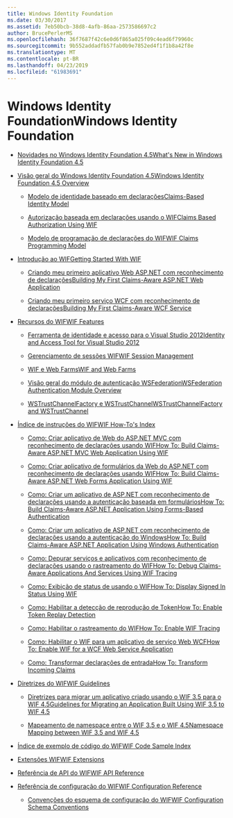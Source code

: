 ```yaml
---
title: Windows Identity Foundation
ms.date: 03/30/2017
ms.assetid: 7eb50bcb-38d8-4afb-86aa-2573586697c2
author: BrucePerlerMS
ms.openlocfilehash: 36f7687f42c6e0d6f865a025f09c4ead6f79960c
ms.sourcegitcommit: 9b552addadfb57fab0b9e7852ed4f1f1b8a42f8e
ms.translationtype: MT
ms.contentlocale: pt-BR
ms.lasthandoff: 04/23/2019
ms.locfileid: "61983691"
---
```

# <a name="windows-identity-foundation"></a><span data-ttu-id="9f6be-102">Windows Identity Foundation</span><span class="sxs-lookup"><span data-stu-id="9f6be-102">Windows Identity Foundation</span></span>

- [<span data-ttu-id="9f6be-103">Novidades no Windows Identity Foundation 4.5</span><span class="sxs-lookup"><span data-stu-id="9f6be-103">What's New in Windows Identity Foundation 4.5</span></span>](../../../docs/framework/security/whats-new-in-wif.md)

- [<span data-ttu-id="9f6be-104">Visão geral do Windows Identity Foundation 4.5</span><span class="sxs-lookup"><span data-stu-id="9f6be-104">Windows Identity Foundation 4.5 Overview</span></span>](../../../docs/framework/security/wif-overview.md)

  - [<span data-ttu-id="9f6be-105">Modelo de identidade baseado em declarações</span><span class="sxs-lookup"><span data-stu-id="9f6be-105">Claims-Based Identity Model</span></span>](../../../docs/framework/security/claims-based-identity-model.md)

  - [<span data-ttu-id="9f6be-106">Autorização baseada em declarações usando o WIF</span><span class="sxs-lookup"><span data-stu-id="9f6be-106">Claims Based Authorization Using WIF</span></span>](../../../docs/framework/security/claims-based-authorization-using-wif.md)

  - [<span data-ttu-id="9f6be-107">Modelo de programação de declarações do WIF</span><span class="sxs-lookup"><span data-stu-id="9f6be-107">WIF Claims Programming Model</span></span>](../../../docs/framework/security/wif-claims-programming-model.md)

- [<span data-ttu-id="9f6be-108">Introdução ao WIF</span><span class="sxs-lookup"><span data-stu-id="9f6be-108">Getting Started With WIF</span></span>](../../../docs/framework/security/getting-started-with-wif.md)

  - [<span data-ttu-id="9f6be-109">Criando meu primeiro aplicativo Web ASP.NET com reconhecimento de declarações</span><span class="sxs-lookup"><span data-stu-id="9f6be-109">Building My First Claims-Aware ASP.NET Web Application</span></span>](../../../docs/framework/security/building-my-first-claims-aware-aspnet-web-app.md)

  - [<span data-ttu-id="9f6be-110">Criando meu primeiro serviço WCF com reconhecimento de declarações</span><span class="sxs-lookup"><span data-stu-id="9f6be-110">Building My First Claims-Aware WCF Service</span></span>](../../../docs/framework/security/building-my-first-claims-aware-wcf-service.md)

- [<span data-ttu-id="9f6be-111">Recursos do WIF</span><span class="sxs-lookup"><span data-stu-id="9f6be-111">WIF Features</span></span>](../../../docs/framework/security/wif-features.md)

  - [<span data-ttu-id="9f6be-112">Ferramenta de identidade e acesso para o Visual Studio 2012</span><span class="sxs-lookup"><span data-stu-id="9f6be-112">Identity and Access Tool for Visual Studio 2012</span></span>](../../../docs/framework/security/identity-and-access-tool-for-vs.md)

  - [<span data-ttu-id="9f6be-113">Gerenciamento de sessões WIF</span><span class="sxs-lookup"><span data-stu-id="9f6be-113">WIF Session Management</span></span>](../../../docs/framework/security/wif-session-management.md)

  - [<span data-ttu-id="9f6be-114">WIF e Web Farms</span><span class="sxs-lookup"><span data-stu-id="9f6be-114">WIF and Web Farms</span></span>](../../../docs/framework/security/wif-and-web-farms.md)

  - [<span data-ttu-id="9f6be-115">Visão geral do módulo de autenticação WSFederation</span><span class="sxs-lookup"><span data-stu-id="9f6be-115">WSFederation Authentication Module Overview</span></span>](../../../docs/framework/security/wsfederation-authentication-module-overview.md)

  - [<span data-ttu-id="9f6be-116">WSTrustChannelFactory e WSTrustChannel</span><span class="sxs-lookup"><span data-stu-id="9f6be-116">WSTrustChannelFactory and WSTrustChannel</span></span>](../../../docs/framework/security/wstrustchannelfactory-and-wstrustchannel.md)

- [<span data-ttu-id="9f6be-117">Índice de instruções do WIF</span><span class="sxs-lookup"><span data-stu-id="9f6be-117">WIF How-To's Index</span></span>](../../../docs/framework/security/wif-how-tos-index.md)

  - [<span data-ttu-id="9f6be-118">Como: Criar aplicativo de Web do ASP.NET MVC com reconhecimento de declarações usando WIF</span><span class="sxs-lookup"><span data-stu-id="9f6be-118">How To: Build Claims-Aware ASP.NET MVC Web Application Using WIF</span></span>](../../../docs/framework/security/how-to-build-claims-aware-aspnet-mvc-web-app-using-wif.md)

  - [<span data-ttu-id="9f6be-119">Como: Criar aplicativo de formulários da Web do ASP.NET com reconhecimento de declarações usando WIF</span><span class="sxs-lookup"><span data-stu-id="9f6be-119">How To: Build Claims-Aware ASP.NET Web Forms Application Using WIF</span></span>](../../../docs/framework/security/how-to-build-claims-aware-aspnet-web-forms-app-using-wif.md)

  - [<span data-ttu-id="9f6be-120">Como: Criar um aplicativo de ASP.NET com reconhecimento de declarações usando a autenticação baseada em formulários</span><span class="sxs-lookup"><span data-stu-id="9f6be-120">How To: Build Claims-Aware ASP.NET Application Using Forms-Based Authentication</span></span>](../../../docs/framework/security/claims-aware-aspnet-app-forms-authentication.md)

  - [<span data-ttu-id="9f6be-121">Como: Criar um aplicativo de ASP.NET com reconhecimento de declarações usando a autenticação do Windows</span><span class="sxs-lookup"><span data-stu-id="9f6be-121">How To: Build Claims-Aware ASP.NET Application Using Windows Authentication</span></span>](../../../docs/framework/security/how-to-build-claims-aware-aspnet-app-using-windows-authentication.md)

  - [<span data-ttu-id="9f6be-122">Como: Depurar serviços e aplicativos com reconhecimento de declarações usando o rastreamento do WIF</span><span class="sxs-lookup"><span data-stu-id="9f6be-122">How To: Debug Claims-Aware Applications And Services Using WIF Tracing</span></span>](../../../docs/framework/security/how-to-debug-claims-aware-applications-and-services-using-wif-tracing.md)

  - [<span data-ttu-id="9f6be-123">Como: Exibição de status de usando o WIF</span><span class="sxs-lookup"><span data-stu-id="9f6be-123">How To: Display Signed In Status Using WIF</span></span>](../../../docs/framework/security/how-to-display-signed-in-status-using-wif.md)

  - [<span data-ttu-id="9f6be-124">Como: Habilitar a detecção de reprodução de Token</span><span class="sxs-lookup"><span data-stu-id="9f6be-124">How To: Enable Token Replay Detection</span></span>](../../../docs/framework/security/how-to-enable-token-replay-detection.md)

  - [<span data-ttu-id="9f6be-125">Como: Habilitar o rastreamento do WIF</span><span class="sxs-lookup"><span data-stu-id="9f6be-125">How To: Enable WIF Tracing</span></span>](../../../docs/framework/security/how-to-enable-wif-tracing.md)

  - [<span data-ttu-id="9f6be-126">Como: Habilitar o WIF para um aplicativo de serviço Web WCF</span><span class="sxs-lookup"><span data-stu-id="9f6be-126">How To: Enable WIF for a WCF Web Service Application</span></span>](../../../docs/framework/security/how-to-enable-wif-for-a-wcf-web-service-application.md)

  - [<span data-ttu-id="9f6be-127">Como: Transformar declarações de entrada</span><span class="sxs-lookup"><span data-stu-id="9f6be-127">How To: Transform Incoming Claims</span></span>](../../../docs/framework/security/how-to-transform-incoming-claims.md)

- [<span data-ttu-id="9f6be-128">Diretrizes do WIF</span><span class="sxs-lookup"><span data-stu-id="9f6be-128">WIF Guidelines</span></span>](../../../docs/framework/security/wif-guidelines.md)

  - [<span data-ttu-id="9f6be-129">Diretrizes para migrar um aplicativo criado usando o WIF 3.5 para o WIF 4.5</span><span class="sxs-lookup"><span data-stu-id="9f6be-129">Guidelines for Migrating an Application Built Using WIF 3.5 to WIF 4.5</span></span>](../../../docs/framework/security/guidelines-for-migrating-an-application-built-using-wif-3-5-to-wif-4-5.md)

  - [<span data-ttu-id="9f6be-130">Mapeamento de namespace entre o WIF 3.5 e o WIF 4.5</span><span class="sxs-lookup"><span data-stu-id="9f6be-130">Namespace Mapping between WIF 3.5 and WIF 4.5</span></span>](../../../docs/framework/security/namespace-mapping-between-wif-3-5-and-wif-4-5.md)

- [<span data-ttu-id="9f6be-131">Índice de exemplo de código do WIF</span><span class="sxs-lookup"><span data-stu-id="9f6be-131">WIF Code Sample Index</span></span>](../../../docs/framework/security/wif-code-sample-index.md)

- [<span data-ttu-id="9f6be-132">Extensões WIF</span><span class="sxs-lookup"><span data-stu-id="9f6be-132">WIF Extensions</span></span>](../../../docs/framework/security/wif-extensions.md)

- [<span data-ttu-id="9f6be-133">Referência de API do WIF</span><span class="sxs-lookup"><span data-stu-id="9f6be-133">WIF API Reference</span></span>](../../../docs/framework/security/wif-api-reference.md)

- [<span data-ttu-id="9f6be-134">Referência de configuração do WIF</span><span class="sxs-lookup"><span data-stu-id="9f6be-134">WIF Configuration Reference</span></span>](../../../docs/framework/security/wif-configuration-reference.md)

  - [<span data-ttu-id="9f6be-135">Convenções do esquema de configuração do WIF</span><span class="sxs-lookup"><span data-stu-id="9f6be-135">WIF Configuration Schema Conventions</span></span>](../../../docs/framework/security/wif-configuration-schema-conventions.md)
